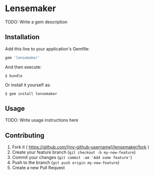 # Lensemaker

TODO: Write a gem description

## Installation

Add this line to your application's Gemfile:

```ruby
gem 'lensemaker'
```

And then execute:

    $ bundle

Or install it yourself as:

    $ gem install lensemaker

## Usage

TODO: Write usage instructions here

## Contributing

1. Fork it ( https://github.com/[my-github-username]/lensemaker/fork )
2. Create your feature branch (`git checkout -b my-new-feature`)
3. Commit your changes (`git commit -am 'Add some feature'`)
4. Push to the branch (`git push origin my-new-feature`)
5. Create a new Pull Request
